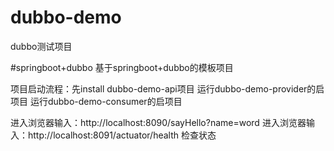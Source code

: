 # dubbo-demo
dubbo测试项目

#springboot+dubbo
    基于springboot+dubbo的模板项目
    
   项目启动流程：先install dubbo-demo-api项目
                 运行dubbo-demo-provider的启项目
                 运行dubbo-demo-consumer的启项目
                 
   进入浏览器输入：http://localhost:8090/sayHello?name=word
   进入浏览器输入：http://localhost:8091/actuator/health    检查状态